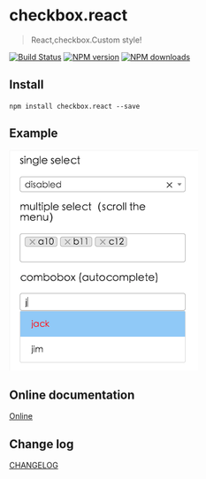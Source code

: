 # checkbox.react

> React,checkbox.Custom style!

[![Build Status](https://api.travis-ci.org/fast-flow/checkbox.react.svg)](https://travis-ci.org/fast-flow/checkbox.react)
[![NPM version](https://img.shields.io/npm/v/checkbox.react.svg?style=flat)](https://npmjs.org/package/checkbox.react)
[![NPM downloads](http://img.shields.io/npm/dm/checkbox.react.svg?style=flat)](https://npmjs.org/package/checkbox.react)


## Install

```shell
npm install checkbox.react --save
```

## Example

[![Preview](./example/preview.png)](http://fast-flow.github.io/checkbox.react/example)

## Online documentation

[Online](http://fast-flow.github.io/checkbox.react)

## Change log

[CHANGELOG](./CHANGELOG.md)
